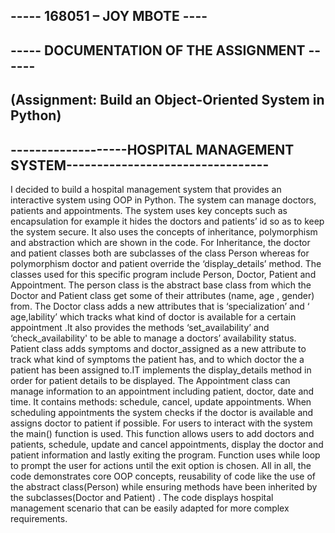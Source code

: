 ##    -----             168051 – JOY MBOTE    ----
##    -----     DOCUMENTATION OF THE ASSIGNMENT  ------
## (Assignment: Build an Object-Oriented System in Python)
## -------------------HOSPITAL MANAGEMENT SYSTEM---------------------------------

I decided to build a hospital management system that provides an interactive system using OOP in Python. The system can manage doctors, patients and appointments. The system uses key concepts such as encapsulation for example it hides the doctors and patients’ id so as to keep the system secure.
It also uses the concepts of inheritance, polymorphism and abstraction which are shown in the code. For Inheritance, the doctor and patient classes both are subclasses of the class Person whereas for polymorphism doctor and patient override the ‘display_details’ method.
The classes used for this specific program include Person, Doctor, Patient and Appointment. The person class is the abstract base class from which the Doctor and Patient class get some of their attributes (name, age , gender) from. 
The Doctor class adds a new attributes that is ‘specialization’ and ‘ age,lability’ which tracks what kind of doctor is available for a certain appointment .It also provides the methods ‘set_availability’ and ‘check_availability' to be able to manage a doctors’ availability status.
Patient class adds symptoms and doctor_assigned as a new attribute to track what kind of symptoms the patient has, and to which doctor the a patient has been assigned to.IT implements the display_details method in order for patient details to be displayed.
The Appointment class can manage information to an appointment including patient, doctor, date and time. It contains methods: schedule, cancel, update appointments. When scheduling appointments the system checks if the doctor is available and assigns doctor to patient if possible.
For users to interact with the system the main() function is used. This function allows users to add doctors and patients, schedule, update and cancel appointments, display the doctor and patient information and lastly exiting the program. Function uses while loop to prompt the user for actions until the exit option is chosen.
All in all, the code demonstrates core OOP concepts, reusability of code like the use of the abstract class(Person) while ensuring methods have been inherited by the subclasses(Doctor and Patient) . The code displays hospital management scenario that can be easily adapted for more complex requirements.
